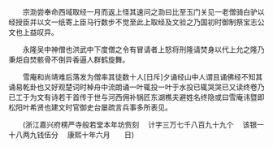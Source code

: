 <!-- { "loadSidebar": true } -->
　　宗泐尝奉命西域取经一月而返上怪其速问之泐曰比至玉门关见一老僧骑白驴以经授臣并以文一纸寄上臣马行数步不觉至此上取经及文验之乃国初时御制祭宝志公文也上益叹异。

　　永隆吴中神僧也洪武中下度僧之令有冒请者上怒将刑隆请焚身以代上允之隆乃秉炬自焚骸骨不倒异香逼人群鹤旋舞。

　　雪庵和尚靖难后落发为僧率其徒数十人[日斥]夕诵经山中人谓且诵佛经不知其诵易乾卦也又好观楚词时棹舟中流朗诵一叶辄投一叶于水投已辄哭哭已又读终卷乃已工于为文有诗若干首传于世与河西佣补锅匠东湖樵夫避姓名终隐或曰雪庵讳暨即松阳叶希贤也建文时官御史台屡疏言兵事多所表见。

　　(浙江嘉兴府楞严寺般若堂本年坊赀刻
　计字三万七千八百九十九个
　该银一十八两九钱伍分
　康熙十年六月　　日)

